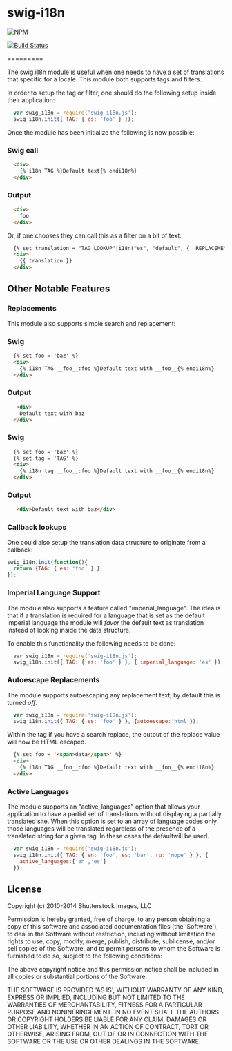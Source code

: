 swig-i18n
=========

[![NPM](https://nodei.co/npm/swig-i18n.png?downloads=true)](https://nodei.co/npm/swig-i18n/)

[![Build Status](https://secure.travis-ci.org/logie17/swig-i18n.png?branch=master)](http://travis-ci.org/logie17/swig-i18n)

=========

The swig i18n module is useful when one needs to have a set of translations that 
specific for a locale. This module both supports tags and filters. 

In order to setup the tag or filter, one should do the following setup inside
their application:

```javascript
  var swig_i18n = require('swig-i18n.js');
  swig_i18n.init({ TAG: { es: 'foo' } });
```

Once the  module has been initialize the following is now possible:

### Swig call
```html
  <div>
    {% i18n TAG %}Default text{% endi18n%}
  </div>
```

### Output
```html
  <div>
    foo
  </div>
```

Or, if one chooses they can call this as a filter on a bit of text:

```html
  {% set translation = "TAG_LOOKUP"|i18n("es", "default", {__REPLACEMENT__: "foo"}) %}
  <div>
    {{ translation }}
  </div>
```  

## Other Notable Features

### Replacements

This module also supports simple search and replacement:

### Swig

```html
  {% set foo = 'baz' %}
  <div>
    {% i18n TAG __foo__:foo %}Default text with __foo__{% endi18n%}
  </div>
```

### Output
```html
   <div>
    Default text with baz
  </div>
```

### Swig
```html
  {% set foo = 'baz' %}
  {% set tag = 'TAG' %}
  <div>
    {% i18n tag __foo__:foo %}Default text with __foo__{% endi18n%}
  </div>
```

### Output
```html
   <div>Default text with baz</div>
```

### Callback lookups

One could also setup the translation data structure to originate from a callback:

```javascript
swig_i18n.init(function(){ 
  return {TAG: { es: 'foo' } };
});
```

### Imperial Language Support

The module also supports a feature called "imperial_language". The idea is that if
a translation is required for a language that is set as the default imperial language
the module will *favor* the default text as translation instead of looking inside the data
structure.

To enable this functionality the following needs to be done:

```javascript
  var swig_i18n = require('swig-i18n.js');
  swig_i18n.init({ TAG: { es: 'foo' } }, { imperial_language: 'es' });
```

### Autoescape Replacements

The module supports autoescaping any replacement text, by default this is
turned *off*.

```javascript
  var swig_i18n = require('swig-i18n.js');
  swig_i18n.init({ TAG: { es: 'foo' } }, {autoescape:'html'});

```

Within the tag if you have a search replace, the output of the
replace value will now be HTML escaped.

```html
  {% set foo = '<span>data</span>' %}
  <div>
    {% i18n TAG __foo__:foo %}Default text with __foo__{% endi18n%}
  </div>
```

### Active Languages

The module supports an "active_languages" option that allows your application to have 
a partial set of translations without displaying a partially translated site. When this 
option is set to an array of language codes only those languages will be translated regardless 
of the presence of a translated string for a given tag. In these cases the defaultwill be used.

```javascript
  var swig_i18n = require('swig-i18n.js');
  swig_i18n.init({ TAG: { en: 'foo', es: 'bar', ru: 'nope' } }, {
    active_languages:['en','es']
  });

```

License
-------

Copyright (c) 2010-2014 Shutterstock Images, LLC

Permission is hereby granted, free of charge, to any person obtaining a copy of this software and associated documentation files (the 'Software'), to deal in the Software without restriction, including without limitation the rights to use, copy, modify, merge, publish, distribute, sublicense, and/or sell copies of the Software, and to permit persons to whom the Software is furnished to do so, subject to the following conditions:

The above copyright notice and this permission notice shall be included in all copies or substantial portions of the Software.

THE SOFTWARE IS PROVIDED 'AS IS', WITHOUT WARRANTY OF ANY KIND, EXPRESS OR IMPLIED, INCLUDING BUT NOT LIMITED TO THE WARRANTIES OF MERCHANTABILITY, FITNESS FOR A PARTICULAR PURPOSE AND NONINFRINGEMENT. IN NO EVENT SHALL THE AUTHORS OR COPYRIGHT HOLDERS BE LIABLE FOR ANY CLAIM, DAMAGES OR OTHER LIABILITY, WHETHER IN AN ACTION OF CONTRACT, TORT OR OTHERWISE, ARISING FROM, OUT OF OR IN CONNECTION WITH THE SOFTWARE OR THE USE OR OTHER DEALINGS IN THE SOFTWARE.

